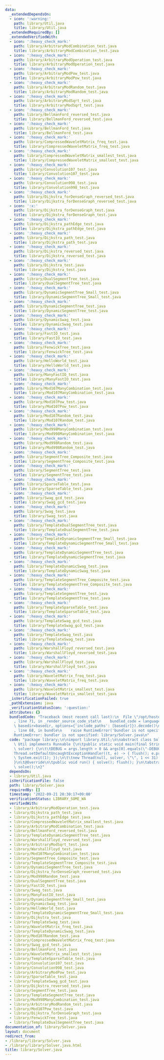 ```yaml
---
data:
  _extendedDependsOn:
  - icon: ':warning:'
    path: library/Util.java
    title: library/Util.java
  _extendedRequiredBy: []
  _extendedVerifiedWith:
  - icon: ':heavy_check_mark:'
    path: library/ArbitraryModCombination_test.java
    title: library/ArbitraryModCombination_test.java
  - icon: ':heavy_check_mark:'
    path: library/ArbitraryModOperation_test.java
    title: library/ArbitraryModOperation_test.java
  - icon: ':heavy_check_mark:'
    path: library/ArbitraryModPow_test.java
    title: library/ArbitraryModPow_test.java
  - icon: ':heavy_check_mark:'
    path: library/ArbitraryModRandom_test.java
    title: library/ArbitraryModRandom_test.java
  - icon: ':heavy_check_mark:'
    path: library/ArbitraryModSqrt_test.java
    title: library/ArbitraryModSqrt_test.java
  - icon: ':heavy_check_mark:'
    path: library/BellmanFord_reversed_test.java
    title: library/BellmanFord_reversed_test.java
  - icon: ':heavy_check_mark:'
    path: library/BellmanFord_test.java
    title: library/BellmanFord_test.java
  - icon: ':heavy_check_mark:'
    path: library/CompressedWaveletMatrix_freq_test.java
    title: library/CompressedWaveletMatrix_freq_test.java
  - icon: ':heavy_check_mark:'
    path: library/CompressedWaveletMatrix_smallest_test.java
    title: library/CompressedWaveletMatrix_smallest_test.java
  - icon: ':heavy_check_mark:'
    path: library/Convolution107_test.java
    title: library/Convolution107_test.java
  - icon: ':heavy_check_mark:'
    path: library/Convolution998_test.java
    title: library/Convolution998_test.java
  - icon: ':heavy_check_mark:'
    path: library/Dijkstra_forDenseGraph_reversed_test.java
    title: library/Dijkstra_forDenseGraph_reversed_test.java
  - icon: ':x:'
    path: library/Dijkstra_forDenseGraph_test.java
    title: library/Dijkstra_forDenseGraph_test.java
  - icon: ':heavy_check_mark:'
    path: library/Dijkstra_pathEdge_test.java
    title: library/Dijkstra_pathEdge_test.java
  - icon: ':heavy_check_mark:'
    path: library/Dijkstra_path_test.java
    title: library/Dijkstra_path_test.java
  - icon: ':heavy_check_mark:'
    path: library/Dijkstra_reversed_test.java
    title: library/Dijkstra_reversed_test.java
  - icon: ':heavy_check_mark:'
    path: library/Dijkstra_test.java
    title: library/Dijkstra_test.java
  - icon: ':heavy_check_mark:'
    path: library/DualSegmentTree_test.java
    title: library/DualSegmentTree_test.java
  - icon: ':heavy_check_mark:'
    path: library/DynamicSegmentTree_Small_test.java
    title: library/DynamicSegmentTree_Small_test.java
  - icon: ':heavy_check_mark:'
    path: library/DynamicSegmentTree_test.java
    title: library/DynamicSegmentTree_test.java
  - icon: ':heavy_check_mark:'
    path: library/DynamicSwag_test.java
    title: library/DynamicSwag_test.java
  - icon: ':heavy_check_mark:'
    path: library/FastIO_test.java
    title: library/FastIO_test.java
  - icon: ':heavy_check_mark:'
    path: library/FenwickTree_test.java
    title: library/FenwickTree_test.java
  - icon: ':heavy_check_mark:'
    path: library/HelloWorld_test.java
    title: library/HelloWorld_test.java
  - icon: ':heavy_check_mark:'
    path: library/ManyFastIO_test.java
    title: library/ManyFastIO_test.java
  - icon: ':heavy_check_mark:'
    path: library/Mod107ManyCombination_test.java
    title: library/Mod107ManyCombination_test.java
  - icon: ':heavy_check_mark:'
    path: library/Mod107Pow_test.java
    title: library/Mod107Pow_test.java
  - icon: ':heavy_check_mark:'
    path: library/Mod107Random_test.java
    title: library/Mod107Random_test.java
  - icon: ':heavy_check_mark:'
    path: library/Mod998ManyCombination_test.java
    title: library/Mod998ManyCombination_test.java
  - icon: ':heavy_check_mark:'
    path: library/Mod998Random_test.java
    title: library/Mod998Random_test.java
  - icon: ':heavy_check_mark:'
    path: library/SegmentTree_Composite_test.java
    title: library/SegmentTree_Composite_test.java
  - icon: ':heavy_check_mark:'
    path: library/SegmentTree_test.java
    title: library/SegmentTree_test.java
  - icon: ':heavy_check_mark:'
    path: library/SparseTable_test.java
    title: library/SparseTable_test.java
  - icon: ':heavy_check_mark:'
    path: library/Swag_gcd_test.java
    title: library/Swag_gcd_test.java
  - icon: ':heavy_check_mark:'
    path: library/Swag_test.java
    title: library/Swag_test.java
  - icon: ':heavy_check_mark:'
    path: library/TemplateDualSegmentTree_test.java
    title: library/TemplateDualSegmentTree_test.java
  - icon: ':heavy_check_mark:'
    path: library/TemplateDynamicSegmentTree_Small_test.java
    title: library/TemplateDynamicSegmentTree_Small_test.java
  - icon: ':heavy_check_mark:'
    path: library/TemplateDynamicSegmentTree_test.java
    title: library/TemplateDynamicSegmentTree_test.java
  - icon: ':heavy_check_mark:'
    path: library/TemplateDynamicSwag_test.java
    title: library/TemplateDynamicSwag_test.java
  - icon: ':heavy_check_mark:'
    path: library/TemplateSegmentTree_Composite_test.java
    title: library/TemplateSegmentTree_Composite_test.java
  - icon: ':heavy_check_mark:'
    path: library/TemplateSegmentTree_test.java
    title: library/TemplateSegmentTree_test.java
  - icon: ':heavy_check_mark:'
    path: library/TemplateSparseTable_test.java
    title: library/TemplateSparseTable_test.java
  - icon: ':heavy_check_mark:'
    path: library/TemplateSwag_gcd_test.java
    title: library/TemplateSwag_gcd_test.java
  - icon: ':heavy_check_mark:'
    path: library/TemplateSwag_test.java
    title: library/TemplateSwag_test.java
  - icon: ':heavy_check_mark:'
    path: library/WarshallFloyd_reversed_test.java
    title: library/WarshallFloyd_reversed_test.java
  - icon: ':heavy_check_mark:'
    path: library/WarshallFloyd_test.java
    title: library/WarshallFloyd_test.java
  - icon: ':heavy_check_mark:'
    path: library/WaveletMatrix_freq_test.java
    title: library/WaveletMatrix_freq_test.java
  - icon: ':heavy_check_mark:'
    path: library/WaveletMatrix_smallest_test.java
    title: library/WaveletMatrix_smallest_test.java
  _isVerificationFailed: true
  _pathExtension: java
  _verificationStatusIcon: ':question:'
  attributes: {}
  bundledCode: "Traceback (most recent call last):\n  File \"/opt/hostedtoolcache/Python/3.10.7/x64/lib/python3.10/site-packages/onlinejudge_verify/documentation/build.py\"\
    , line 71, in _render_source_code_stat\n    bundled_code = language.bundle(stat.path,\
    \ basedir=basedir, options={'include_paths': [basedir]}).decode()\n  File \"/opt/hostedtoolcache/Python/3.10.7/x64/lib/python3.10/site-packages/onlinejudge_verify/languages/user_defined.py\"\
    , line 68, in bundle\n    raise RuntimeError('bundler is not specified: {}'.format(str(path)))\n\
    RuntimeError: bundler is not specified: library/Solver.java\n"
  code: "package library;\n\nimport library.Util;\n\nabstract class Solver extends\
    \ Util implements Runnable {\n\tpublic static void main(final String[] args, Runnable\
    \ solver) {\n\t\tDEBUG = args.length > 0 && args[0].equals(\"-DEBUG\");\n\t\t\
    Thread.setDefaultUncaughtExceptionHandler((t, e) -> { flush(); e.printStackTrace();\
    \ System.exit(1); });\n\t\tnew Thread(null, solver, \"\", 1 << 31).start();\n\t\
    }\n\t@Override\n\tpublic void run() { solve(); flush(); }\n\tabstract public void\
    \ solve();\n}"
  dependsOn:
  - library/Util.java
  isVerificationFile: false
  path: library/Solver.java
  requiredBy: []
  timestamp: '2022-09-21 20:30:17+09:00'
  verificationStatus: LIBRARY_SOME_WA
  verifiedWith:
  - library/ArbitraryModOperation_test.java
  - library/Dijkstra_path_test.java
  - library/Dijkstra_pathEdge_test.java
  - library/CompressedWaveletMatrix_smallest_test.java
  - library/ArbitraryModCombination_test.java
  - library/BellmanFord_reversed_test.java
  - library/TemplateDynamicSegmentTree_test.java
  - library/WarshallFloyd_reversed_test.java
  - library/ArbitraryModSqrt_test.java
  - library/WarshallFloyd_test.java
  - library/Mod107ManyCombination_test.java
  - library/SegmentTree_Composite_test.java
  - library/TemplateSegmentTree_Composite_test.java
  - library/DynamicSegmentTree_test.java
  - library/Dijkstra_forDenseGraph_reversed_test.java
  - library/Mod998Random_test.java
  - library/DualSegmentTree_test.java
  - library/FastIO_test.java
  - library/Swag_test.java
  - library/ManyFastIO_test.java
  - library/DynamicSegmentTree_Small_test.java
  - library/DynamicSwag_test.java
  - library/HelloWorld_test.java
  - library/TemplateDynamicSegmentTree_Small_test.java
  - library/Dijkstra_test.java
  - library/TemplateSwag_test.java
  - library/WaveletMatrix_freq_test.java
  - library/TemplateDynamicSwag_test.java
  - library/Mod107Random_test.java
  - library/CompressedWaveletMatrix_freq_test.java
  - library/Swag_gcd_test.java
  - library/BellmanFord_test.java
  - library/WaveletMatrix_smallest_test.java
  - library/TemplateSparseTable_test.java
  - library/Convolution107_test.java
  - library/Convolution998_test.java
  - library/ArbitraryModPow_test.java
  - library/SparseTable_test.java
  - library/TemplateSwag_gcd_test.java
  - library/Dijkstra_reversed_test.java
  - library/SegmentTree_test.java
  - library/TemplateSegmentTree_test.java
  - library/Mod998ManyCombination_test.java
  - library/ArbitraryModRandom_test.java
  - library/Mod107Pow_test.java
  - library/Dijkstra_forDenseGraph_test.java
  - library/FenwickTree_test.java
  - library/TemplateDualSegmentTree_test.java
documentation_of: library/Solver.java
layout: document
redirect_from:
- /library/library/Solver.java
- /library/library/Solver.java.html
title: library/Solver.java
---
```

